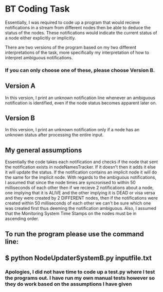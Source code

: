 # BT Coding Task
Essentially, I was required to code up a program that would recieve notifications in a stream from different nodes then be able to deduce the status of the nodes. These notifications would indicate the current status of a node either explicitly or implicitly. 

There are two versions of the program based on my two different interpretations of the task, more specifically my interpretation of how to interpret ambiguous notifications.

### If you can only choose one of these, please choose Version B.

## Version A

In this version, I print an unknown notification line whenever an ambiguous notification is identified, even if the node status becomes apparent later on. 

## Version B

In this version, I print an unknown notification only if a node has an unknown status after processing the entire input.

## My general assumptions 

Essentially the code takes each notification and checks if the node that sent the notification exists in nodeNamesTracker. If it doesn't then it adds it else it will update the status. If the notification contains an implicit node it will do the same for the implicit node.
With regards to the ambiguous notifications, I assumed that since the node times are syncronised to within 50 milliseconds of each other then if we recieve 2 notifications about a node, one implying that it is ALIVE and the other implying it is DEAD or visa versa and they were created by 2 DIFFERENT nodes, then if the notifications were created within 50 milliseconds of each other we can't be sure which one was created first thus deeming the notification ambiguous.
Also, I assumed that the Monitoring System Time Stamps on the nodes must be in ascending order.

## To run the program please use the command line: 
## $ python NodeUpdaterSystemB.py inputfile.txt


### Apologies, I did not have time to code up a test.py where I test the programs out. I have run my own manual tests however so they do work based on the assumptions I have given
